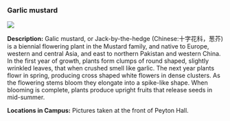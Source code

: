 ### Garlic mustard

![](http://www.astro.princeton.edu/~ruixu/fig/Galicmustard.jpg)

**Description:** Galic mustard, or Jack-by-the-hedge (Chinese:十字花科，葱芥) is a biennial flowering plant in the Mustard family, and native to Europe, western and central Asia, and east to northern Pakistan and western China. In the first year of growth, plants form clumps of round shaped, slightly wrinkled leaves, that when crushed smell like garlic. The next year plants flowr in spring, producing cross shaped white flowers in dense clusters. As the flowering stems bloom they elongate into a spike-like  shape. When blooming is complete, plants produce upright fruits that release seeds in mid-summer.

**Locations in Campus:** Pictures taken at the front of Peyton Hall.
